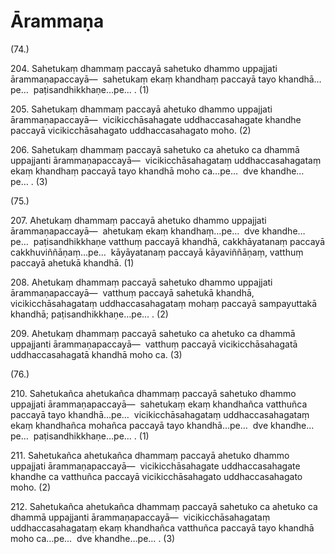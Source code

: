 # Ārammaṇa

(74.)

204\. Sahetukaṃ dhammaṃ paccayā sahetuko dhammo uppajjati ārammaṇapaccayā—  sahetukaṃ ekaṃ khandhaṃ paccayā tayo khandhā…pe…  paṭisandhikkhaṇe…pe… . (1)

205\. Sahetukaṃ dhammaṃ paccayā ahetuko dhammo uppajjati ārammaṇapaccayā—  vicikicchāsahagate uddhaccasahagate khandhe paccayā vicikicchāsahagato uddhaccasahagato moho. (2)

206\. Sahetukaṃ dhammaṃ paccayā sahetuko ca ahetuko ca dhammā uppajjanti ārammaṇapaccayā—  vicikicchāsahagataṃ uddhaccasahagataṃ ekaṃ khandhaṃ paccayā tayo khandhā moho ca…pe…  dve khandhe…pe… . (3)

(75.)

207\. Ahetukaṃ dhammaṃ paccayā ahetuko dhammo uppajjati ārammaṇapaccayā—  ahetukaṃ ekaṃ khandhaṃ…pe…  dve khandhe…pe…  paṭisandhikkhaṇe vatthuṃ paccayā khandhā, cakkhāyatanaṃ paccayā cakkhuviññāṇaṃ…pe…  kāyāyatanaṃ paccayā kāyaviññāṇaṃ, vatthuṃ paccayā ahetukā khandhā. (1)

208\. Ahetukaṃ dhammaṃ paccayā sahetuko dhammo uppajjati ārammaṇapaccayā—  vatthuṃ paccayā sahetukā khandhā, vicikicchāsahagataṃ uddhaccasahagataṃ mohaṃ paccayā sampayuttakā khandhā; paṭisandhikkhaṇe…pe… . (2)

209\. Ahetukaṃ dhammaṃ paccayā sahetuko ca ahetuko ca dhammā uppajjanti ārammaṇapaccayā—  vatthuṃ paccayā vicikicchāsahagatā uddhaccasahagatā khandhā moho ca. (3)

(76.)

210\. Sahetukañca ahetukañca dhammaṃ paccayā sahetuko dhammo uppajjati ārammaṇapaccayā—  sahetukaṃ ekaṃ khandhañca vatthuñca paccayā tayo khandhā…pe…  vicikicchāsahagataṃ uddhaccasahagataṃ ekaṃ khandhañca mohañca paccayā tayo khandhā…pe…  dve khandhe…pe…  paṭisandhikkhaṇe…pe… . (1)

211\. Sahetukañca ahetukañca dhammaṃ paccayā ahetuko dhammo uppajjati ārammaṇapaccayā—  vicikicchāsahagate uddhaccasahagate khandhe ca vatthuñca paccayā vicikicchāsahagato uddhaccasahagato moho. (2)

212\. Sahetukañca ahetukañca dhammaṃ paccayā sahetuko ca ahetuko ca dhammā uppajjanti ārammaṇapaccayā—  vicikicchāsahagataṃ uddhaccasahagataṃ ekaṃ khandhañca vatthuñca paccayā tayo khandhā moho ca…pe…  dve khandhe…pe… . (3)
